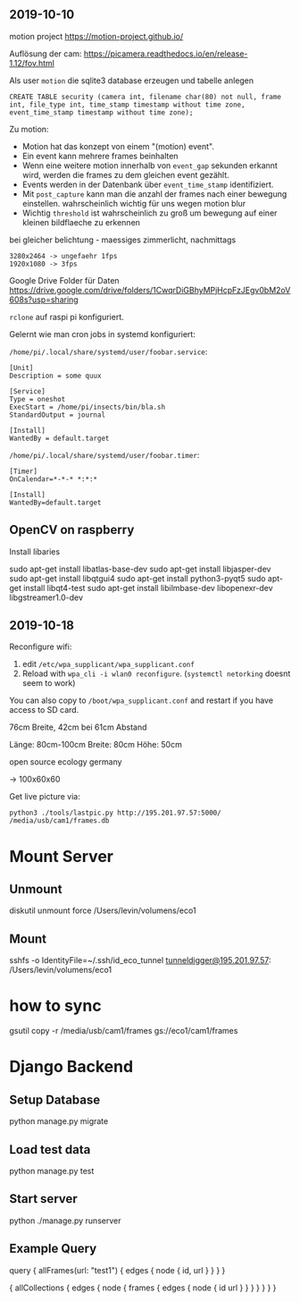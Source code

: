 ## 2019-10-10

motion project
https://motion-project.github.io/

Auflösung der cam:
https://picamera.readthedocs.io/en/release-1.12/fov.html

Als user `motion` die sqlite3 database erzeugen und tabelle anlegen

```
CREATE TABLE security (camera int, filename char(80) not null, frame int, file_type int, time_stamp timestamp without time zone, event_time_stamp timestamp without time zone);
```

Zu motion:

- Motion hat das konzept von einem "(motion) event".
- Ein event kann mehrere frames beinhalten
- Wenn eine weitere motion innerhalb von `event_gap` sekunden erkannt wird, werden die frames zu dem gleichen event gezählt.
- Events werden in der Datenbank über `event_time_stamp` identifiziert.
- Mit `post_capture` kann man die anzahl der frames nach einer bewegung einstellen. wahrscheinlich wichtig für uns wegen motion blur
- Wichtig `threshold` ist wahrscheinlich zu groß um bewegung auf einer kleinen bildflaeche zu erkennen

bei gleicher belichtung - maessiges zimmerlicht, nachmittags

```
3280x2464 -> ungefaehr 1fps
1920x1080 -> 3fps
```

Google Drive Folder für Daten
https://drive.google.com/drive/folders/1CwqrDiGBhyMPjHcpFzJEgv0bM2oV608s?usp=sharing

`rclone` auf raspi pi konfiguriert.

Gelernt wie man cron jobs in systemd konfiguriert:

`/home/pi/.local/share/systemd/user/foobar.service`:

```
[Unit]
Description = some quux

[Service]
Type = oneshot
ExecStart = /home/pi/insects/bin/bla.sh
StandardOutput = journal

[Install]
WantedBy = default.target
```

`/home/pi/.local/share/systemd/user/foobar.timer`:

```
[Timer]
OnCalendar=*-*-* *:*:*

[Install]
WantedBy=default.target
```

## OpenCV on raspberry

Install libaries

sudo apt-get install libatlas-base-dev
sudo apt-get install libjasper-dev
sudo apt-get install libqtgui4
sudo apt-get install python3-pyqt5
sudo apt-get install libqt4-test
sudo apt-get install libilmbase-dev libopenexr-dev libgstreamer1.0-dev

## 2019-10-18

Reconfigure wifi:

1. edit `/etc/wpa_supplicant/wpa_supplicant.conf`
2. Reload with `wpa_cli -i wlan0 reconfigure`. (`systemctl netorking` doesnt seem to work)

You can also copy to `/boot/wpa_supplicant.conf` and restart if you have access to SD card.

76cm Breite, 42cm bei 61cm Abstand

Länge: 80cm-100cm
Breite: 80cm
Höhe: 50cm

open source ecology germany

-> 100x60x60

Get live picture via:
```
python3 ./tools/lastpic.py http://195.201.97.57:5000/ /media/usb/cam1/frames.db
```

# Mount Server

## Unmount
diskutil unmount force /Users/levin/volumens/eco1
## Mount
sshfs -o IdentityFile=~/.ssh/id_eco_tunnel tunneldigger@195.201.97.57: /Users/levin/volumens/eco1

# how to sync
gsutil copy -r /media/usb/cam1/frames gs://eco1/cam1/frames


# Django Backend

## Setup Database

python manage.py migrate

## Load test data

python manage.py test

## Start server

python ./manage.py runserver

## Example Query

query {
  allFrames(url: "test1") {
    edges {
      node {
        id,
        url
      }
    }
  }
}

{
  allCollections {
    edges {
      node {
        frames {
          edges {
            node {
              id
              url
            }
          }
        }
      }
    }
  }
}

